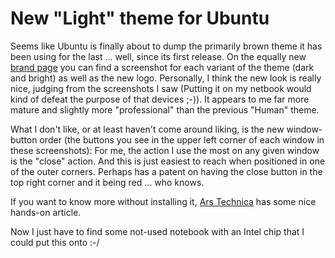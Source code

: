 # New "Light" theme for Ubuntu

Seems like Ubuntu is finally about to dump the primarily brown theme it has been using for the last ... well, since its first release. On the equally new <a href="https://wiki.ubuntu.com/Brand?action=recall&amp;rev=4">brand page</a>&nbsp;you can find a screenshot for each variant of the theme (dark and bright) as well as the new logo. Personally, I think the new look is really nice, judging from the screenshots I saw (Putting it on my netbook would kind of defeat the purpose of that devices ;-)). It appears to me far more mature and slightly more &quot;professional&quot; than the previous &quot;Human&quot; theme.

What I don't like, or at least haven&#39;t come around liking, is the new window-button order (the buttons you see in the upper left corner of each window in these screenshots): For me, the action I use the most on any given window is the &quot;close&quot; action. And this is just easiest to reach when positioned in one of the outer corners. Perhaps has a patent on having the close button in the top right corner and it being red ... who knows.

If you want to know more without installing it, <a href="http://arstechnica.com/open-source/reviews/2010/03/hands-on-a-close-look-at-ubuntus-new-non-brown-theme.ars">Ars Technica</a> has some nice hands-on article.&nbsp;

Now I just have to find some not-used notebook with an Intel chip that I could put this onto :-/
